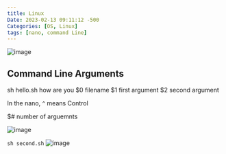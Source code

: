 ```yaml
---
title: Linux
Date: 2023-02-13 09:11:12 -500
Categories: [OS, Linux]
tags: [nano, command Line]
---
```


![image](https://user-images.githubusercontent.com/96701717/218478673-82987923-47ef-4aa7-9d2b-04671d06396c.png)

## Command Line Arguments
sh hello.sh how are you
$0 filename
$1 first argument
$2 second argument

In the nano, `^` means Control

$# number of arguemnts


![image](https://user-images.githubusercontent.com/96701717/218480005-7eb07b01-9b6a-46cf-8b33-38462907c941.png)


```sh second.sh```
![image](https://user-images.githubusercontent.com/96701717/218480196-e50645ca-1b86-46d5-ac58-95fc44407e3f.png)
